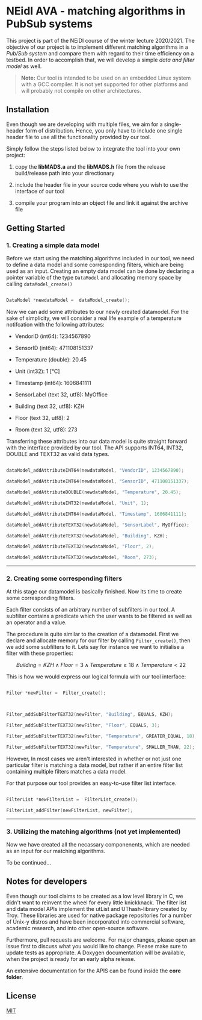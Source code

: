 # NEidI AVA - matching algorithms in PubSub systems

This project is part of the NEiDI course of the winter lecture 2020/2021. The objective of our project is to implement different matching algorithms in a _Pub/Sub system_ and compare them with regard to their time efficiency on a testbed. In order to accomplish that, we will develop a simple _data and filter model_ as well.

> **Note:** Our tool is intended to be used on an embedded Linux system with a GCC compiler. It is not yet supported for other platforms and will probably not compile on other architectures.

## Installation

Even though we are developing with multiple files, we aim for a single-header form of distribution. Hence, you only have to include one single header file to use all the functionality provided by our tool.

Simply follow the steps listed below to integrate the tool into your own project:

1.  copy the **libMADS.a** and the **libMADS.h** file from the release build/release path into your directionary

2.  include the header file in your source code where you wish to use the interface of our tool

3.  compile your program into an object file and link it against the archive file

## Getting Started

### 1. Creating a simple data model

Before we start using the matching algorithms included in our tool, we need to define a data model and some corresponding filters, which are being used as an input. Creating an empty data model can be done by declaring a pointer variable of the type `DataModel` and allocating memory space by calling `dataModel_create()`

```c

DataModel *newdataModel =  dataModel_create();

```

Now we can add some attributes to our newly created datamodel. For the sake of simplicity, we will consider a real life example of a temperature notifcation with the following attributes:

- VendorID (int64): 1234567890

- SensorID (int64): 471108151337

- Temperature (double): 20.45

- Unit (int32): 1 [°C]

- Timestamp (int64): 1606841111

- SensorLabel (text 32, utf8): MyOffice

- Building (text 32, utf8): KZH

- Floor (text 32, utf8): 2

- Room (text 32, utf8): 273

Transferring these attributes into our data model is quite straight forward with the interface provided by our tool. The API supports INT64, INT32, DOUBLE and TEXT32 as valid data types.

```c

dataModel_addAttributeINT64(newdataModel, "VendorID", 1234567890);

dataModel_addAttributeINT64(newdataModel, "SensorID", 471108151337);

dataModel_addAttributeDOUBLE(newdataModel, "Temperature", 20.45);

dataModel_addAttributeINT32(newdataModel, "Unit", 1);

dataModel_addAttributeINT64(newdataModel, "Timestamp", 1606841111);

dataModel_addAttributeTEXT32(newdataModel, "SensorLabel", MyOffice);

dataModel_addAttributeTEXT32(newdataModel, "Building", KZH);

dataModel_addAttributeTEXT32(newdataModel, "Floor", 2);

dataModel_addAttributeTEXT32(newdataModel, "Room", 273);

```

---

### 2. Creating some corresponding filters

At this stage our datamodel is basically finished. Now its time to create some corresponding filters.

Each filter consists of an arbitrary number of subfilters in our tool. A subfilter contains a predicate which the user wants to be filtered as well as an operator and a value.

The procedure is quite similar to the creation of a datamodel. First we declare and allocate memory for our filter by calling `Filter_create()`, then we add some subfilters to it. Lets say for instance we want to initialise a filter with these properties:

$$
Building = KZH \wedge Floor = 3\wedge Temperature \geq  18 \wedge Temperature < 22
$$

This is how we would express our logical formula with our tool interface:

```c

Filter *newFilter =  Filter_create();



Filter_addSubFilterTEXT32(newFilter, "Building", EQUALS, KZH);

Filter_addSubFilterTEXT32(newFilter, "Floor", EQUALS, 3);

Filter_addSubFilterTEXT32(newFilter, "Temperature", GREATER_EQUAL, 18);

Filter_addSubFilterTEXT32(newFilter, "Temperature", SMALLER_THAN, 22);

```

However, In most cases we aren't interested in whether or not just one particular filter is matching a data model, but rather if an entire filter list containing multiple filters matches a data model.

For that purpose our tool provides an easy-to-use filter list interface.

```c

FilterList *newFilterList =  FilterList_create();

FilterList_addFilter(newFilterList, newFilter);

```

---

### 3. Utilizing the matching algorithms (not yet implemented)

Now we have created all the necassary componenents, which are needed as an input for our matching algorithms.

To be continued...

## Notes for developers

Even though our tool claims to be created as a low level library in C, we didn't want to reinvent the wheel for every little knickknack. The filter list and data model APIs implement the utList and UThash-library created by Troy. These libraries are used for native package repositories for a number of Unix-y distros and have been incorporated into commercial software, academic research, and into other open-source software.

Furthermore, pull requests are welcome. For major changes, please open an issue first to discuss what you would like to change. Please make sure to update tests as appropriate. A Doxygen documentation will be available, when the project is ready for an early alpha release.

An extensive documentation for the APIS can be found inside the **core folder**.

## License

[MIT](https://choosealicense.com/licenses/mit/)
